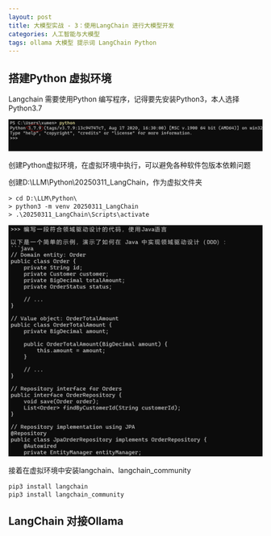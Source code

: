 ```yaml
---
layout: post
title: 大模型实战 - 3：使用LangChain 进行大模型开发
categories: 人工智能与大模型
tags: ollama 大模型 提示词 LangChain Python
---
```


## 搭建Python 虚拟环境

Langchain 需要使用Python 编写程序，记得要先安装Python3，本人选择Python3.7

![](../media/image/2025-03-11/01.png)

创建Python虚拟环境，在虚拟环境中执行，可以避免各种软件包版本依赖问题

创建D:\LLM\Python\20250311_LangChain，作为虚拟文件夹

```shell
> cd D:\LLM\Python\
> python3 -m venv 20250311_LangChain
> .\20250311_LangChain\Scripts\activate
```

![](../media/image/2025-03-11/02.png)

接着在虚拟环境中安装langchain、langchain_community

```shell
pip3 install langchain
pip3 install langchain_community
```

## LangChain 对接Ollama


